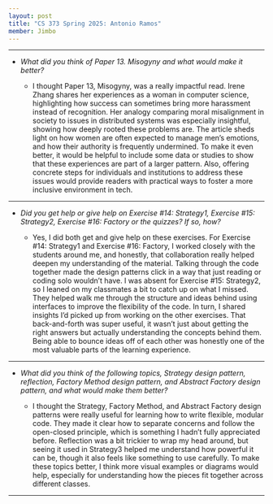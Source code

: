 ```yaml
---
layout: post
title: "CS 373 Spring 2025: Antonio Ramos"
member: Jimbo
---
```

---
* *What did you think of Paper 13. Misogyny and what would make it better?*

    * I thought Paper 13, Misogyny, was a really impactful read. Irene Zhang shares her experiences as a woman in computer science, highlighting how success can sometimes bring more harassment instead of recognition. Her analogy comparing moral misalignment in society to issues in distributed systems was especially insightful, showing how deeply rooted these problems are. The article sheds light on how women are often expected to manage men’s emotions, and how their authority is frequently undermined. To make it even better, it would be helpful to include some data or studies to show that these experiences are part of a larger pattern. Also, offering concrete steps for individuals and institutions to address these issues would provide readers with practical ways to foster a more inclusive environment in tech.

---
* *Did you get help or give help on Exercise #14: Strategy1, Exercise #15: Strategy2, Exercise #16: Factory or the quizzes? If so, how?*

    * Yes, I did both get and give help on these exercises. For Exercise #14: Strategy1 and Exercise #16: Factory, I worked closely with the students around me, and honestly, that collaboration really helped deepen my understanding of the material. Talking through the code together made the design patterns click in a way that just reading or coding solo wouldn’t have. I was absent for Exercise #15: Strategy2, so I leaned on my classmates a bit to catch up on what I missed. They helped walk me through the structure and ideas behind using interfaces to improve the flexibility of the code. In turn, I shared insights I’d picked up from working on the other exercises. That back-and-forth was super useful, it wasn’t just about getting the right answers but actually understanding the concepts behind them. Being able to bounce ideas off of each other was honestly one of the most valuable parts of the learning experience.

---
* *What did you think of the following topics, Strategy design pattern, reflection, Factory Method design pattern, and Abstract Factory design pattern, and what would make them better?*

    * I thought the Strategy, Factory Method, and Abstract Factory design patterns were really useful for learning how to write flexible, modular code. They made it clear how to separate concerns and follow the open-closed principle, which is something I hadn’t fully appreciated before. Reflection was a bit trickier to wrap my head around, but seeing it used in Strategy3 helped me understand how powerful it can be, though it also feels like something to use carefully. To make these topics better, I think more visual examples or diagrams would help, especially for understanding how the pieces fit together across different classes.

---